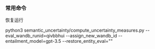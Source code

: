 

### 常用命令

恢复运行

python3 semantic_uncertainty/compute_uncertainty_measures.py --eval_wandb_runid=qivbbhui --assign_new_wandb_id --entailment_model=gpt-3.5 --restore_entity_eval=""

